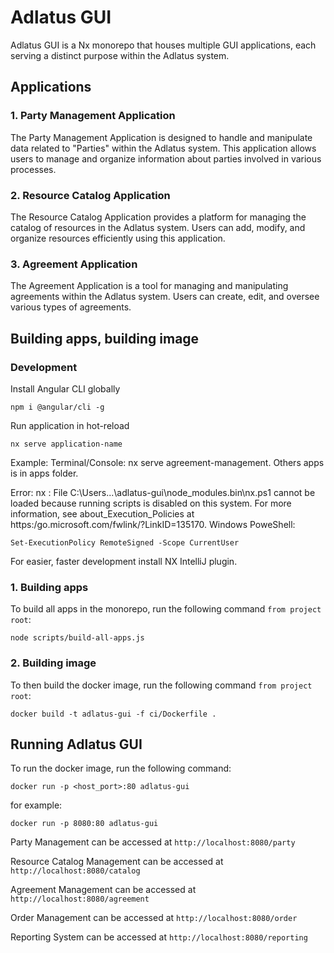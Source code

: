 # Adlatus GUI

Adlatus GUI is a Nx monorepo that houses multiple GUI applications, each serving a distinct purpose within the Adlatus
system.

## Applications

### 1. Party Management Application

The Party Management Application is designed to handle and manipulate data related to "Parties" within the Adlatus
system. This application allows users to manage and organize information about parties involved in various processes.

### 2. Resource Catalog Application

The Resource Catalog Application provides a platform for managing the catalog of resources in the Adlatus system. Users
can add, modify, and organize resources efficiently using this application.

### 3. Agreement Application

The Agreement Application is a tool for managing and manipulating agreements within the Adlatus system. Users can
create, edit, and oversee various types of agreements.

## Building apps, building image

### Development

Install Angular CLI globally

```shell
npm i @angular/cli -g
```

Run application in hot-reload

```shell
nx serve application-name
```

Example: Terminal/Console: nx serve agreement-management. Others apps is in apps folder.

Error: nx : File C:\Users\...\adlatus-gui\node_modules\.bin\nx.ps1 cannot be loaded because running scripts is disabled
on this system. For more information, see about_Execution_Policies at https:/go.microsoft.com/fwlink/?LinkID=135170.
Windows PoweShell:

```shell
Set-ExecutionPolicy RemoteSigned -Scope CurrentUser
```

For easier, faster development install NX IntelliJ plugin.

### 1. Building apps

To build all apps in the monorepo, run the following command `from project root`:

```shell
node scripts/build-all-apps.js
```

### 2. Building image

To then build the docker image, run the following command `from project root`:

```shell
docker build -t adlatus-gui -f ci/Dockerfile .
```

## Running Adlatus GUI

To run the docker image, run the following command:

```shell
docker run -p <host_port>:80 adlatus-gui
```

for example:

```shell
docker run -p 8080:80 adlatus-gui
```

Party Management can be accessed at `http://localhost:8080/party`

Resource Catalog Management can be accessed at `http://localhost:8080/catalog`

Agreement Management can be accessed at `http://localhost:8080/agreement`

Order Management can be accessed at `http://localhost:8080/order`

Reporting System can be accessed at `http://localhost:8080/reporting`


